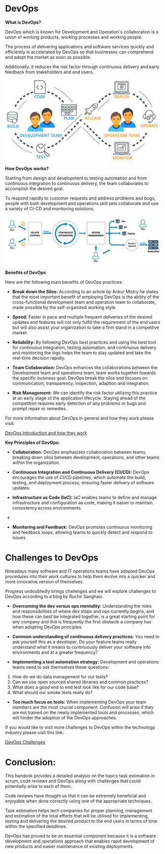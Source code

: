 # DevOps

**What is DevOps?**

DevOps which is known for Development and Operation's collaboration is a union of working products, working processes and working people.

The process of delivering applications and software services quickly and efficiently is accelerated by DevOps so that businesses can comprehend and adopt the market as soon as possible.

Additionally, it reduces the risk factor through continuous delivery and early feedback from stakeholders and end users.

![WhatIsDevOps](pics/devops-whatisdevops.png)





**How DevOps works?**

Starting from design and development to testing automation and from continuous integration to continuous delivery, the team collaborates to accomplish the desired goal.

To respond rapidly to customer requests and address problems and bugs, people with both development and operations skill sets collaborate and use a variety of CI-CD and monitoring solutions.



![Alt text](pics/devops-devopsworks.png)



**Benefits of DevOps**

Here are the following main benefits of DevOps practices:

- **Break down the Silos:** According to an article by Ankur Mistry he states that the most important benefit of employing DevOps is the ability of the cross-functional development team and operation team to collaborate, made possible by the self-organized working style.

- **Speed:** Faster in pace and multiple frequent deliveries of the desired updates and features will not only fulfill the requirement of the end users but will also assist your organization to take a firm stand in a competitve market.

- **Reliability:** By following DevOps best practices and using the best tool for continuous integration, testing automation, and continuous delivery and monitoring the logs helps the team to stay updated and take the real-time decision rapidly.

- **Team Collaboration:** DevOps enhances the collaborations between the Development team and operations team, team works together towards the specific business goal. DevOps break the silos and focuses on communication, transparency, inspection, adaption and integration.

- **Risk Management:** We can identify the risk factor utilizing this practice at an early stage of the application lifecycle. Staying ahead of the competition requires early detection of any problems or bugs and prompt repair or remedies.

For more information about DevOps in general and how they work please visit:

[DevOps introduction and how they work ](https://www.dotnettricks.com/learn/devops/what-is-devops-and-devops-advantages)


**Key Principles of DevOps:**

- **Collaboration:** DevOps emphasizes collaboration between teams, breaking down silos between development, operations, and other teams within the organization.

- **Continuous Integration and Continuous Delivery (CI/CD):** DevOps encourages the use of CI/CD pipelines, which automate the build, testing, and deployment process, ensuring faster delivery of software updates.

- **Infrastructure as Code (IaC):** IaC enables teams to define and manage infrastructure and configuration as code, making it easier to maintain consistency across environments.
- 
- **Monitoring and Feedback:** DevOps promotes continuous monitoring and feedback loops, allowing teams to quickly detect and respond to issues.



# Challenges to DevOps

Nowadays many software and IT operations teams have adopted DevOps procedures into their work cultures to help them evolve into a quicker and more innovative version of theirselves.

Progress undoubtedly brings challenges and we will explore challenges to DevOps according to a blog by Ruchir Sanghavi.

- **Overcoming the dev versus ops mentality:** Understanding the roles and responsibilities of where dev stops and ops currently begins, and how these can best be integrated together, is a great starting point for any company and this is frequently the first obstacle a company has when adopting DevOps principles.

- **Common understanding of continuous delivery practices:** You need to ask yourself this as a developer, Do your feature teams really understand what it means to continuously deliver your software into environments and at a greater frequency?

- **Implementing a test automation strategy:** Development and operations teams need to ask themselves these questions:

1. How do we do data management for our tests?
2. Can we use open sourced shared libraries and common practices?
3. What does a good end to end test look like for our code base?
4. What should our smoke tests really do?



- **Too much focus on tools:** When implementing DevOps your team members are the most crucial component. Confusion will arise if they are not trained on the newly implemented tools and processes, which will hinder the adoption of the DevOps approaches.

If you would like to visit more challenges to DevOps within the technology industry please visit this link:

[DevOps Challenges](https://www.contino.io/insights/5-challenges-to-devops-adoption-and-how-to-overcome-them)


# Conclusion:

This handook provides a detailed analysis on the topics task estimation in scrum, code reviews and DevOps along with challenges that could potentially arise to each of them.

Code reviews have thought us that it can be extremely beneficial and enjoyable when done correctly using one of the appropriate techniques.

Task estimation helps tech companies for proper planning, management and estimation of the total efforts that will be utilised for implementing, testing and delivering the desired product to the end users in terms of time within the specified deadlines.

DevOps has proved to be an essential component because it is a software development and operations approach that enables rapid development of new products and easier maintenance of existing deployments.




